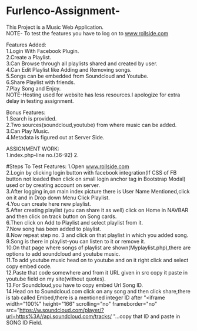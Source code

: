 # Furlenco-Assignment-
This Project is a Music Web Application.<br />
NOTE- To test the features you have to log on to www.rollside.com<br />

Features Added:<br />
1.Login With Facebook Plugin.<br />
2.Create a Playlist.<br />
3.Can Browse through all playlists shared and created by user.<br />
4.Can Edit Playlist like Adding and Removing songs.<br />
5.Songs can be embedded from Soundcloud and Youtube.<br />
6.Share Playlist with friends.<br />
7.Play Song and Enjoy.<br />
NOTE-Hosting used for website has less resources.I apologize for extra delay in testing assignment.

Bonus Features:<br />
1.Search is provided.<br />
2.Two sources(soundcloud,youtube) from where music can be added.<br />
3.Can Play Music.<br />
4.Metadata is figured out at Server Side.<br />

ASSIGNMENT WORK:<br />
1.index.php-line no.(36-92)
2.


#Steps To Test Features:
1.Open www.rollside.com<br />
2.Login by clicking login button with facebook integration(If CSS of FB button not loaded then click on small login anchor tag in Bootstrap Modal) used or by creating account on server.<br />
3.After logging in,on main index picture there is User Name Mentioned,click on it and in Drop down Menu Click Playlist.<br />
4.You can create here new playlist.<br />
5.After creating playlist (you can share it as well) click on Home in NAVBAR and then click on track button on Song cards.<br />
6.Then click on Add to Playlist and select playlist from it.<br />
7.Now song has been added to playlist.<br />
8.Now repeat step no. 3 and click on that playlist in which you added song.<br />
9.Song is there in playlist-you can listen to it or remove it.<br />
10.On that page where songs of playlist are shown(Myplaylist.php),there are options to add soundcloud and youtube music.<br />
11.To add youtube music head on to youtube and on it right click and select copy embed code.<br />
12.Paste that code somewhere and from it URL given in src copy it paste in youtube field on my site(without quotes).<br /> 
13.For Soundcloud,you have to copy embed Url Song ID.<br />
14.Head on to Soundcloud.com click on any song and then click share,there is tab called Embed,there is a mentioned integer ID after
"<iframe width="100%" height="166" scrolling="no" frameborder="no" src="https://w.soundcloud.com/player/?url=https%3A//api.soundcloud.com/tracks/ "...copy that ID and paste in SONG ID Field.



